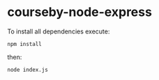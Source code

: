 courseby-node-express
=====================

To install all dependencies execute:
    
    npm install

then:
  
    node index.js

